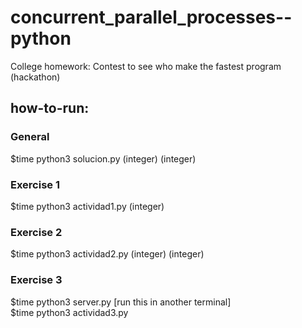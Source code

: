 # concurrent_parallel_processes--python
 College homework: Contest to see who make the fastest program (hackathon)

## how-to-run:
### General  
$time python3 solucion.py (integer) (integer)  
### Exercise 1  
$time python3 actividad1.py (integer)  
### Exercise 2  
$time python3 actividad2.py (integer) (integer)  
### Exercise 3  
$time python3 server.py [run this in another terminal]  
$time python3 actividad3.py

